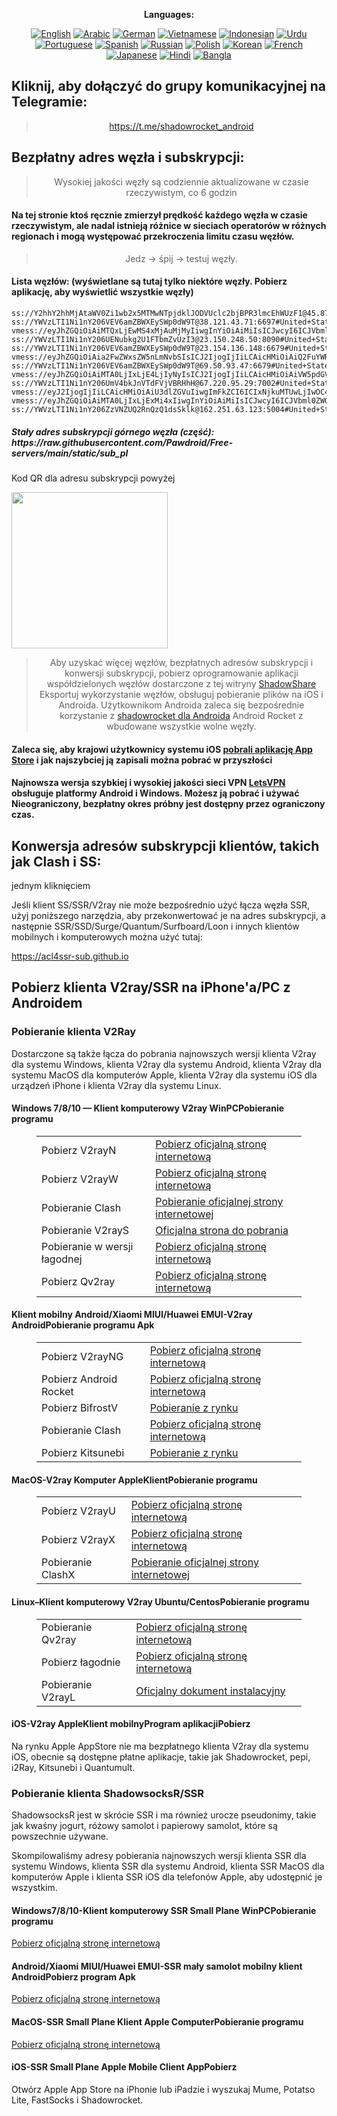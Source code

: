 
<div align="center">

**Languages:**

[![English](https://img.shields.io/badge/Language-English-red?style=for-the-badge)](README-en.md)
[![Arabic](https://img.shields.io/badge/Language-Arabic-red?style=for-the-badge)](README-ar.md)
[![German](https://img.shields.io/badge/Language-German-red?style=for-the-badge)](README-de.md)
[![Vietnamese](https://img.shields.io/badge/Language-Vietnamese-red?style=for-the-badge)](README-vi.md)
[![Indonesian](https://img.shields.io/badge/Language-Indonesian-red?style=for-the-badge)](README-id.md)
[![Urdu](https://img.shields.io/badge/Language-Urdu-red?style=for-the-badge)](README-ur-PK.md)
[![Portuguese](https://img.shields.io/badge/Language-Portuguese-red?style=for-the-badge)](README-pt-BR.md)
[![Spanish](https://img.shields.io/badge/Language-Spanish-red?style=for-the-badge)](README-es.md)
[![Russian](https://img.shields.io/badge/Language-Russian-red?style=for-the-badge)](README-ru.md)
[![Polish](https://img.shields.io/badge/Language-Polish-red?style=for-the-badge)](README-pl.md)
[![Korean](https://img.shields.io/badge/Language-Korean-red?style=for-the-badge)](README-ko-KR.md)
[![French](https://img.shields.io/badge/Language-French-red?style=for-the-badge)](README-fr.md)
[![Japanese](https://img.shields.io/badge/Language-Japanese-red?style=for-the-badge)](README-ja.md)
[![Hindi](https://img.shields.io/badge/Language-Hindi-red?style=for-the-badge)](README-hi.md)
[![Bangla](https://img.shields.io/badge/Language-Bangla-red?style=for-the-badge)](README-bn.md)

</div>
<h2>Kliknij, aby dołączyć do grupy komunikacyjnej na Telegramie:</h2>
 <blockquote>
 <p style="text-align: center;"><a href="https://t.me/shadowrocket_android">https://t.me/shadowrocket_android</a></p>
 </blockquote>
 <h2>Bezpłatny adres węzła i subskrypcji:</h2>
 <blockquote>
 <p style="text-align: center;">Wysokiej jakości węzły są codziennie aktualizowane w czasie rzeczywistym, co 6 godzin</p>
 </blockquote>
 <h4>Na tej stronie ktoś ręcznie zmierzył prędkość każdego węzła w czasie rzeczywistym, ale nadal istnieją różnice w sieciach operatorów w różnych regionach i mogą występować przekroczenia limitu czasu węzłów. </h4>
 <blockquote>
 <p style="text-align: center;">Jedz -> śpij -> testuj węzły. </p>
 </blockquote>
 <h4>Lista węzłów: (wyświetlane są tutaj tylko niektóre węzły. Pobierz aplikację, aby wyświetlić wszystkie węzły)</h4>
    
```
ss://Y2hhY2hhMjAtaWV0Zi1wb2x5MTMwNTpjdklJODVUclc2bjBPR3lmcEhWUzF1@45.87.175.188:8080#Lithuania
ss://YWVzLTI1Ni1nY206VEV6amZBWXEySWp0dW9T@38.121.43.71:6697#United+States
vmess://eyJhZGQiOiAiMTQxLjEwMS4xMjAuMjMyIiwgInYiOiAiMiIsICJwcyI6ICJVbml0ZWQgU3RhdGVzIiwgInBvcnQiOiAyMDk2LCAiaWQiOiAiM2JiM2M3MzAtZTEwNy00OWM1LWEwYjItYjU3NmQxYjI2YTVlIiwgImFpZCI6ICIwIiwgIm5ldCI6ICJ3cyIsICJ0eXBlIjogIiIsICJob3N0IjogIjE3NDM5MTk5Nzguc3BlZWQuYWRsLmNjY3AuZnJlZWZseS5wcC51YSIsICJwYXRoIjogIi8iLCAidGxzIjogInRscyJ9
ss://YWVzLTI1Ni1nY206UENubkg2U1FTbmZvUzI3@23.150.248.50:8090#United+States
ss://YWVzLTI1Ni1nY206VEV6amZBWXEySWp0dW9T@23.154.136.148:6679#United+States
vmess://eyJhZGQiOiAia2FwZWxsZW5nLmNvbSIsICJ2IjogIjIiLCAicHMiOiAiQ2FuYWRhIiwgInBvcnQiOiA0NDMsICJpZCI6ICIwM2ZjYzYxOC1iOTNkLTY3OTYtNmFlZC04YTM4Yzk3NWQ1ODEiLCAiYWlkIjogIjAiLCAibmV0IjogIndzIiwgInR5cGUiOiAiIiwgImhvc3QiOiAia2FwZWxsZW5nLmNvbSIsICJwYXRoIjogIi9saW5rdndzIiwgInRscyI6ICJ0bHMifQ==
ss://YWVzLTI1Ni1nY206VEV6amZBWXEySWp0dW9T@69.50.93.47:6679#United+States
vmess://eyJhZGQiOiAiMTA0LjIxLjE4LjIyNyIsICJ2IjogIjIiLCAicHMiOiAiVW5pdGVkIFN0YXRlcyIsICJwb3J0IjogNDQzLCAiaWQiOiAiOTUwZGI2YWEtNDkyNi00NjE2LTgxNmUtZWMwMzEyZGNiODdiIiwgImFpZCI6ICIwIiwgIm5ldCI6ICJ3cyIsICJ0eXBlIjogIiIsICJob3N0IjogImphaGZramhhLmNmZCIsICJwYXRoIjogIi9saW5rd3MiLCAidGxzIjogInRscyJ9
ss://YWVzLTI1Ni1nY206UmV4bkJnVTdFVjVBRHhH@67.220.95.29:7002#United+States
vmess://eyJ2IjogIjIiLCAicHMiOiAiU3dlZGVuIiwgImFkZCI6ICIxNjkuMTUwLjIwOC44MyIsICJwb3J0IjogMTgwMDAsICJhaWQiOiAwLCAic2N5IjogImF1dG8iLCAibmV0IjogInRjcCIsICJ0eXBlIjogIm5vbmUiLCAidGxzIjogIiIsICJpZCI6ICJmOGM4ZGMzZC0wZDM3LTQ2YjAtOGIzNC1hNzIzMjg4MmZjZmUifQ==
vmess://eyJhZGQiOiAiMTA0LjIxLjExMi4xIiwgInYiOiAiMiIsICJwcyI6ICJVbml0ZWQgU3RhdGVzIiwgInBvcnQiOiAyMDk2LCAiaWQiOiAiYjM5MjhmOGQtZWE4MS00ZDc1LWJjZWMtNDAxNmEwNzJhZGZmIiwgImFpZCI6ICIwIiwgIm5ldCI6ICJ3cyIsICJ0eXBlIjogIiIsICJob3N0IjogImRlMDEuc2gtY2xvdWRmbGFyZS5zYnMiLCAicGF0aCI6ICIvIiwgInRscyI6ICJ0bHMifQ==
ss://YWVzLTI1Ni1nY206ZzVNZUQ2RnQzQ1dsSklk@162.251.63.123:5004#United+States
```
<h5>Stały adres subskrypcji górnego węzła (część): https://raw.githubusercontent.com/Pawdroid/Free-servers/main/static/sub_pl</h5>
 <p>Kod QR dla adresu subskrypcji powyżej</p>
 <img src='https://raw.githubusercontent.com/Pawdroid/Free-servers/main/static/sub_pl.png' width=250 height=250>
 <blockquote style='text-align: center;'>Aby uzyskać więcej węzłów, bezpłatnych adresów subskrypcji i konwersji subskrypcji, pobierz oprogramowanie aplikacji współdzielonych węzłów dostarczone z tej witryny <a href='https://shadowsharing.com'>ShadowShare </a> Eksportuj wykorzystanie węzłów, obsługuj pobieranie plików na iOS i Androida. Użytkownikom Androida zaleca się bezpośrednie korzystanie z <a href='https://github.com/Pawdroid/shadowrocket_for_android'>shadowrocket dla Androida</a> Android Rocket z wbudowane wszystkie wolne węzły. </blockquote>
 <h4>Zaleca się, aby krajowi użytkownicy systemu iOS <a href='https://apps.apple.com/cn/app/shadowshare/id1612647259'>pobrali aplikację App Store</a> i jak najszybciej ją zapisali można pobrać w przyszłości</h4>
 <h4>Najnowsza wersja szybkiej i wysokiej jakości sieci VPN <a href='https://letsgovpn.com'>LetsVPN</a> obsługuje platformy Android i Windows. Możesz ją pobrać i używać Nieograniczony, bezpłatny okres próbny jest dostępny przez ograniczony czas. </h4>
 <div class="nv-content-wrap wpis-treść">
 <h2>Konwersja adresów subskrypcji klientów, takich jak Clash i SS:</h2> jednym kliknięciem
 <p>Jeśli klient SS/SSR/V2ray nie może bezpośrednio użyć łącza węzła SSR, użyj poniższego narzędzia, aby przekonwertować je na adres subskrypcji, a następnie SSR/SSD/Surge/Quantum/Surfboard/Loon i innych klientów mobilnych i komputerowych można użyć tutaj:</p>
 <p><a href="https://acl4ssr-sub.github.io" target="_blank" rel="noreferrer noopener nofollow">https://acl4ssr-sub.github.io</a></p>
 <h2>Pobierz klienta V2ray/SSR na iPhone'a/PC z Androidem</h2>
 <h3>Pobieranie klienta V2Ray</h3>
 <p>Dostarczone są także łącza do pobrania najnowszych wersji klienta V2ray dla systemu Windows, klienta V2ray dla systemu Android, klienta V2ray dla systemu MacOS dla komputerów Apple, klienta V2ray dla systemu iOS dla urządzeń iPhone i klienta V2ray dla systemu Linux. </p>
 <h4>Windows 7/8/10 — <strong>Klient komputerowy V2ray WinPC</strong>Pobieranie programu</h4>
 <figure class="wp-block-table Alignwide is-style-stripes"><table><tbody><tr><td>Pobierz V2rayN</td><td><a href="https://github. com/2dust/v2rayN/releases" target="_blank" rel="noreferrer noopener">Pobierz oficjalną stronę internetową</a></td></tr><tr><td>Pobierz V2rayW</td><td> <a href="https://github.com/Cenmrev/V2RayW/releases" target="_blank" rel="noreferrer noopener">Pobierz oficjalną stronę internetową</a></td></tr><tr><td> Pobieranie Clash</td><td><a href="https://github.com/Fndroid/clash_for_windows_pkg/releases" target="_blank" rel="noreferrer noopener">Pobieranie oficjalnej strony internetowej</a></td> </tr><tr><td>Pobieranie V2rayS</td><td><a href="https://github.com/Shinlor/V2RayS/releases" target="_blank" rel="noreferrer noopener"> Oficjalna strona do pobrania</a></td></tr><tr><td>Pobieranie w wersji łagodnej</td><td><a href="https://github.com/mellow-io/mellow/releases" target="_blank" rel="noreferrer noopener">Pobierz oficjalną stronę internetową</a></td></tr><tr><td>Pobierz Qv2ray</td><td><a href= "https://github.com/Qv2ray/Qv2ray" target="_blank" rel="noreferrer noopener">Pobierz oficjalną stronę internetową</a></td></tr></tbody></table></figure>
 <h4><strong>Klient mobilny Android/Xiaomi MIUI/Huawei EMUI-V2ray Android</strong>Pobieranie programu Apk</h4>
 <figure class="wp-block-tablelaywide is-style-stripes"><table><tbody><tr><td>Pobierz V2rayNG</td><td><a href="https://github. com/2dust/v2rayNG/releases" target="_blank" rel="noreferrer noopener">Pobierz oficjalną stronę internetową</a></td></tr><tr><td>Pobierz Android Rocket</td><td><a href="https://github.com/Pawdroid/shadowrocket_for_android/releases" target="_blank" rel="noreferrer noopener">Pobierz oficjalną stronę internetową</a></td></tr><tr> <td>Pobierz BifrostV</td><td><a rel="noreferrer noopener" href="https://www.appsapk.com/downloading/latest/com.github.dawndiy.bifrostv-0.6.8.apk " target="_blank">Pobieranie z rynku</a></td></tr><tr><td>Pobieranie Clash</td><td><a href="https://github.com/Kr328/ClashForAndroid/releases" target="_blank" rel="noreferrer noopener">Pobierz oficjalną stronę internetową</a></td></tr><tr><td>Pobierz Kitsunebi</td><td><a rel =" noreferrer noopener" href="https://apkpure.com/kitsunebi/fun.kitsunebi.kitsunebi4android" target="_blank">Pobieranie z rynku</a></td></tr></tbody></table></figure>
 <h4><strong>MacOS-V2ray <strong>Komputer Apple</strong>Klient</strong>Pobieranie programu</h4>
 <figure class="wp-block-table Alignwide is-style-stripes"><table><tbody><tr><td>Pobierz V2rayU</td><td><a href="https://github. com/yanue/V2rayU/releases" target="_blank" rel="noreferrer noopener">Pobierz oficjalną stronę internetową</a></td></tr><tr><td>Pobierz V2rayX</td><td> <a href="https://github.com/Cenmrev/V2RayX/releases" target="_blank" rel="noreferrer noopener">Pobierz oficjalną stronę internetową</a></td></tr><tr><td> Pobieranie ClashX</td><td><a href="https://github.com/yichengchen/clashX/releases" target="_blank" rel="noreferrer noopener">Pobieranie oficjalnej strony internetowej</a></td> </tr></tbody></table></figure>
 <h4><strong>Linux</strong>–<strong>Klient komputerowy V2ray Ubuntu/Centos</strong>Pobieranie programu</h4>
 <figure class="wp-block-table Alignwide is-style-stripes"><table><tbody><tr><td>Pobieranie Qv2ray</td><td><a href="https://github. com/Qv2ray/Qv2ray" target="_blank" rel="noreferrer noopener">Pobierz oficjalną stronę internetową</a></td></tr><tr><td>Pobierz łagodnie</td><td><a href ="https://github.com/mellow-io/mellow/releases" target="_blank" rel="noreferrer noopener">Pobierz oficjalną stronę internetową</a></td></tr><tr><td> Pobieranie V2rayL</td><td><a rel="noreferrer noopener" href="https://github.com/jiangxufeng/v2rayL" target="_blank">Oficjalny dokument instalacyjny</a></td></tr></tbody></table></figure>
 <h4>iOS-<strong>V2ray Apple<strong>Klient mobilny</strong>Program aplikacji</strong>Pobierz</h4>
 <p>Na rynku Apple AppStore nie ma bezpłatnego klienta V2ray dla systemu iOS, obecnie są dostępne płatne aplikacje, takie jak Shadowrocket, pepi, i2Ray, Kitsunebi i Quantumult. </p>
 <h3>Pobieranie klienta ShadowsocksR/SSR</h3>
 <p>ShadowsocksR jest w skrócie SSR i ma również urocze pseudonimy, takie jak kwaśny jogurt, różowy samolot i papierowy samolot, które są powszechnie używane. </p>
 <p>Skompilowaliśmy adresy pobierania najnowszych wersji klienta SSR dla systemu Windows, klienta SSR dla systemu Android, klienta SSR MacOS dla komputerów Apple i klienta SSR iOS dla telefonów Apple, aby udostępnić je wszystkim. </p>
 <h4><strong>Windows7/8/10-<strong>Klient komputerowy SSR Small Plane WinPC</strong>Pobieranie programu</strong></h4>
 <p><a rel="noreferrer noopener" href="https://github.com/shadowsocksrr/shadowsocksr-csharp/releases" target="_blank">Pobierz oficjalną stronę internetową</a></p>
 <h4><strong><strong>Android/Xiaomi MIUI/Huawei EMUI-SSR mały samolot mobilny klient Android</strong>Pobierz program Apk</strong></h4>
 <p><a rel="noreferrer noopener" href="https://github.com/shadowsocksrr/shadowsocksr-android/releases" target="_blank">Pobierz oficjalną stronę internetową</a></p>
 <h4><strong><strong>MacOS-SSR Small Plane Klient Apple Computer</strong>Pobieranie programu</strong></h4>
 <p><a href="https://github.com/qinyuhang/ShadowsocksX-NG-R/releases" target="_blank" rel="noreferrer noopener">Pobierz oficjalną stronę internetową</a></p>
 <h4><strong>iOS-<strong>SSR Small Plane Apple Mobile Client App</strong></strong>Pobierz</h4>
 <p>Otwórz Apple App Store na iPhonie lub iPadzie i wyszukaj Mume, Potatso Lite, FastSocks i Shadowrocket. </p></div>
    